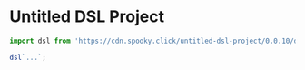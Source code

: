 # Untitled DSL Project

```js
import dsl from 'https://cdn.spooky.click/untitled-dsl-project/0.0.10/dsl.js';

dsl`...`;
```
